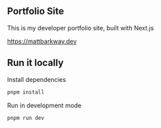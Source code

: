 ## Portfolio Site

This is my developer portfolio site, built with Next.js

https://mattbarkway.dev

## Run it locally

Install dependencies
```bash
pnpm install
```

Run in development mode
```bash
pnpm run dev
```
